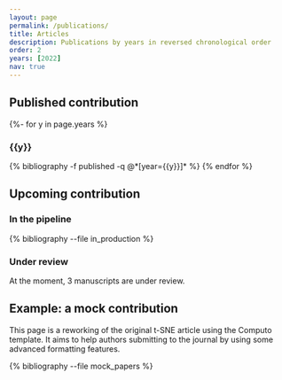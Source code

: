 ```yaml
---
layout: page
permalink: /publications/
title: Articles
description: Publications by years in reversed chronological order
order: 2
years: [2022]
nav: true
---
```


## Published contribution

<div class="publications">

{%- for y in page.years %}
  <h3 class="year">{{y}}</h3>
  {% bibliography -f published -q @*[year={{y}}]* %}
{% endfor %}

</div>

## Upcoming contribution

### In the pipeline

{% bibliography --file in_production %}

### Under review

At the moment, 3 manuscripts are under review.

## Example: a mock contribution

This  page is  a reworking  of the  original t-SNE  article using  the
Computo template. It aims to help authors submitting to the journal by
using some advanced formatting features.

<div class="publications">

{% bibliography --file mock_papers %}

</div>

